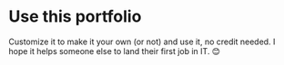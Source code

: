 # Use this portfolio

Customize it to make it your own (or not) and use it, no credit needed. I hope it helps someone else to land their first job in IT. 😊
